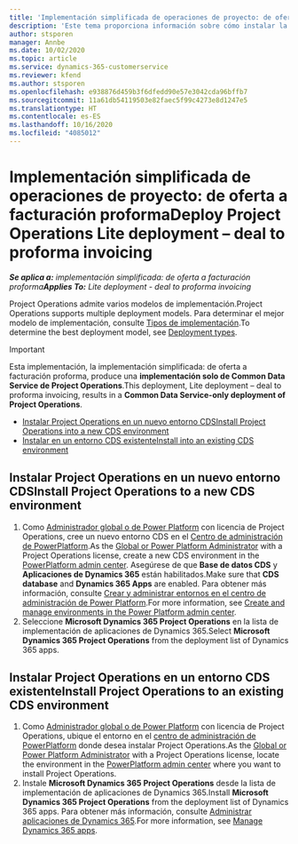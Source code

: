 ```yaml
---
title: 'Implementación simplificada de operaciones de proyecto: de oferta a facturación proforma'
description: 'Este tema proporciona información sobre cómo instalar la implementación simplificada de Project Operations: de oferta a facturación proforma.'
author: stsporen
manager: Annbe
ms.date: 10/02/2020
ms.topic: article
ms.service: dynamics-365-customerservice
ms.reviewer: kfend
ms.author: stsporen
ms.openlocfilehash: e938876d459b3f6dfedd90e57e3042cda96bffb7
ms.sourcegitcommit: 11a61db54119503e82faec5f99c4273e8d1247e5
ms.translationtype: HT
ms.contentlocale: es-ES
ms.lasthandoff: 10/16/2020
ms.locfileid: "4085012"
---
```

# <a name="deploy-project-operations-lite-deployment--deal-to-proforma-invoicing"></a><span data-ttu-id="d1bab-103">Implementación simplificada de operaciones de proyecto: de oferta a facturación proforma</span><span class="sxs-lookup"><span data-stu-id="d1bab-103">Deploy Project Operations Lite deployment – deal to proforma invoicing</span></span>

<span data-ttu-id="d1bab-104">_**Se aplica a:** implementación simplificada: de oferta a facturación proforma_</span><span class="sxs-lookup"><span data-stu-id="d1bab-104">_**Applies To:** Lite deployment - deal to proforma invoicing_</span></span>

<span data-ttu-id="d1bab-105">Project Operations admite varios modelos de implementación.</span><span class="sxs-lookup"><span data-stu-id="d1bab-105">Project Operations supports multiple deployment models.</span></span> <span data-ttu-id="d1bab-106">Para determinar el mejor modelo de implementación, consulte [Tipos de implementación](determine-deployment-type.md).</span><span class="sxs-lookup"><span data-stu-id="d1bab-106">To determine the best deployment model, see [Deployment types](determine-deployment-type.md).</span></span>


> [!IMPORTANT]
> <span data-ttu-id="d1bab-107">Esta implementación, la implementación simplificada: de oferta a facturación proforma, produce una **implementación solo de Common Data Service de Project Operations**.</span><span class="sxs-lookup"><span data-stu-id="d1bab-107">This deployment, Lite deployment – deal to proforma invoicing, results in a **Common Data Service-only deployment of Project Operations**.</span></span>

- [<span data-ttu-id="d1bab-108">Instalar Project Operations en un nuevo entorno CDS</span><span class="sxs-lookup"><span data-stu-id="d1bab-108">Install Project Operations into a new CDS environment</span></span>](#new)
- [<span data-ttu-id="d1bab-109">Instalar en un entorno CDS existente</span><span class="sxs-lookup"><span data-stu-id="d1bab-109">Install into an existing CDS environment</span></span>](#existing)



## <a name="install-project-operations-to-a-new-cds-environment"></a><a name="new"></a><span data-ttu-id="d1bab-110">Instalar Project Operations en un nuevo entorno CDS</span><span class="sxs-lookup"><span data-stu-id="d1bab-110">Install Project Operations to a new CDS environment</span></span>

1. <span data-ttu-id="d1bab-111">Como [ Administrador global o de Power Platform](https://docs.microsoft.com/power-platform/admin/global-service-administrators-can-administer-without-license) con licencia de Project Operations, cree un nuevo entorno CDS en el [Centro de administración de PowerPlatform](https://admin.powerplatform.com).</span><span class="sxs-lookup"><span data-stu-id="d1bab-111">As the [Global or Power Platform Administrator](https://docs.microsoft.com/power-platform/admin/global-service-administrators-can-administer-without-license) with a Project Operations license, create a new CDS environment in the [PowerPlatform admin center](https://admin.powerplatform.com).</span></span> <span data-ttu-id="d1bab-112">Asegúrese de que **Base de datos CDS** y **Aplicaciones de Dynamics 365** están habilitados.</span><span class="sxs-lookup"><span data-stu-id="d1bab-112">Make sure that **CDS database** and **Dynamics 365 Apps** are enabled.</span></span> <span data-ttu-id="d1bab-113">Para obtener más información, consulte [Crear y administrar entornos en el centro de administración de Power Platform](https://docs.microsoft.com/power-platform/admin/create-environment#create-an-environment-in-the-power-platform-admin-center).</span><span class="sxs-lookup"><span data-stu-id="d1bab-113">For more information, see [Create and manage environments in the Power Platform admin center](https://docs.microsoft.com/power-platform/admin/create-environment#create-an-environment-in-the-power-platform-admin-center).</span></span>
2. <span data-ttu-id="d1bab-114">Seleccione **Microsoft Dynamics 365 Project Operations** en la lista de implementación de aplicaciones de Dynamics 365.</span><span class="sxs-lookup"><span data-stu-id="d1bab-114">Select **Microsoft Dynamics 365 Project Operations** from the deployment list of Dynamics 365 apps.</span></span>


## <a name="install-project-operations-to-an-existing-cds-environment"></a><a name="existing"></a><span data-ttu-id="d1bab-115">Instalar Project Operations en un entorno CDS existente</span><span class="sxs-lookup"><span data-stu-id="d1bab-115">Install Project Operations to an existing CDS environment</span></span>

1. <span data-ttu-id="d1bab-116">Como [Administrador global o de Power Platform](https://docs.microsoft.com/power-platform/admin/global-service-administrators-can-administer-without-license) con licencia de Project Operations, ubique el entorno en el [centro de administración de PowerPlatform](https://admin.powerplatform.com) donde desea instalar Project Operations.</span><span class="sxs-lookup"><span data-stu-id="d1bab-116">As the [Global or Power Platform Administrator](https://docs.microsoft.com/power-platform/admin/global-service-administrators-can-administer-without-license) with a Project Operations license, locate the environment in the [PowerPlatform admin center](https://admin.powerplatform.com) where you want to install Project Operations.</span></span>
2. <span data-ttu-id="d1bab-117">Instale **Microsoft Dynamics 365 Project Operations** desde la lista de implementación de aplicaciones de Dynamics 365.</span><span class="sxs-lookup"><span data-stu-id="d1bab-117">Install **Microsoft Dynamics 365 Project Operations** from the deployment list of Dynamics 365 apps.</span></span> <span data-ttu-id="d1bab-118">Para obtener más información, consulte [Administrar aplicaciones de Dynamics 365](https://docs.microsoft.com/power-platform/admin/manage-apps).</span><span class="sxs-lookup"><span data-stu-id="d1bab-118">For more information, see [Manage Dynamics 365 apps](https://docs.microsoft.com/power-platform/admin/manage-apps).</span></span>


